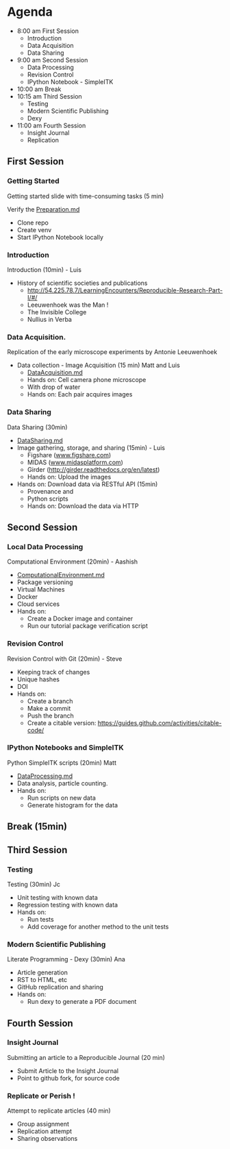 # Agenda

* 8:00 am  First Session
  * Introduction
  * Data Acquisition
  * Data Sharing
* 9:00 am  Second Session
  * Data Processing
  * Revision Control
  * IPython Notebook - SimpleITK
* 10:00 am Break
* 10:15 am Third Session
  * Testing
  * Modern Scientific Publishing
  * Dexy
* 11:00 am Fourth Session
  * Insight Journal
  * Replication

## First Session

### Getting Started

Getting started slide with time-consuming tasks (5 min)

Verify the [Preparation.md](Preparation.md)

* Clone repo
* Create venv
* Start IPython Notebook locally

### Introduction

Introduction (10min) - Luis

* History of scientific societies and publications
  * http://54.225.78.7/LearningEncounters/Reproducible-Research-Part-I/#/
  * Leeuwenhoek was the Man !
  * The Invisible College
  * Nullius in Verba

### Data Acquisition.

Replication of the early microscope experiments by Antonie Leeuwenhoek

* Data collection - Image Acquisition (15 min) Matt and Luis
  * [DataAcquisition.md](DataAcquisition.md)
  * Hands on: Cell camera phone microscope
  * With drop of water
  * Hands on: Each pair acquires images

### Data Sharing

Data Sharing (30min)

* [DataSharing.md](DataSharing.md)
* Image gathering, storage, and sharing (15min) - Luis
  * Figshare (www.figshare.com)
  * MIDAS (www.midasplatform.com)
  * Girder (http://girder.readthedocs.org/en/latest)
  * Hands on: Upload the images
* Hands on: Download data via RESTful API (15min)
  * Provenance and
  * Python scripts
  * Hands on: Download the data via HTTP


## Second Session

### Local Data Processing

Computational Environment (20min) - Aashish

* [ComputationalEnvironment.md](ComputationalEnvironment.md)
* Package versioning
* Virtual Machines
* Docker
* Cloud services
* Hands on:
  * Create a Docker image and container
  * Run our tutorial package verification script

### Revision Control

Revision Control with Git (20min) - Steve

* Keeping track of changes
* Unique hashes
* DOI
* Hands on:
  * Create a branch
  * Make a commit
  * Push the branch
  * Create a citable version: https://guides.github.com/activities/citable-code/

### IPython Notebooks and SimpleITK

Python SimpleITK scripts (20min) Matt

* [DataProcessing.md](DataProcessing.md)
* Data analysis, particle counting.
* Hands on:
  * Run scripts on new data
  * Generate histogram for the data



## Break (15min)

## Third Session

### Testing

Testing (30min)  Jc

* Unit testing with known data
* Regression testing with known data
* Hands on:
  * Run tests
  * Add coverage for another method to the unit tests

### Modern Scientific Publishing

Literate Programming - Dexy (30min) Ana

* Article generation
* RST to HTML, etc
* GitHub replication and sharing
* Hands on:
  *  Run dexy to generate a PDF document


## Fourth Session

### Insight Journal

Submitting an article to a Reproducible Journal (20 min)

* Submit Article to the Insight Journal
* Point to github fork, for source code

### Replicate or Perish !

Attempt to replicate articles (40 min)

* Group assignment
* Replication attempt
* Sharing observations


